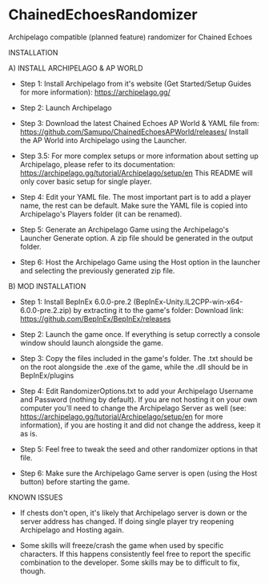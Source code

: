 # ChainedEchoesRandomizer
Archipelago compatible (planned feature) randomizer for Chained Echoes

INSTALLATION

A) INSTALL ARCHIPELAGO & AP WORLD
- Step 1: Install Archipelago from it's website (Get Started/Setup Guides for more information): https://archipelago.gg/

- Step 2: Launch Archipelago

- Step 3: Download the latest Chained Echoes AP World & YAML file from: https://github.com/Samupo/ChainedEchoesAPWorld/releases/ Install the AP World into Archipelago using the Launcher.

- Step 3.5: For more complex setups or more information about setting up Archipelago, please refer to its documentation: https://archipelago.gg/tutorial/Archipelago/setup/en This README will only cover basic setup for single player.

- Step 4: Edit your YAML file. The most important part is to add a player name, the rest can be default. Make sure the YAML file is copied into Archipelago's Players folder (it can be renamed).

- Step 5: Generate an Archipelago Game using the Archipelago's Launcher Generate option. A zip file should be generated in the output folder.

- Step 6: Host the Archipelago Game using the Host option in the launcher and selecting the previously generated zip file.

B) MOD INSTALLATION
- Step 1: Install BepInEx 6.0.0-pre.2 (BepInEx-Unity.IL2CPP-win-x64-6.0.0-pre.2.zip) by extracting it to the game's folder:
	Download link: https://github.com/BepInEx/BepInEx/releases

- Step 2: Launch the game once. If everything is setup correctly a console window should launch alongside the game.

- Step 3: Copy the files included in the game's folder. The .txt should be on the root alongside the .exe of the game, while the .dll should be in BepInEx/plugins

- Step 4: Edit RandomizerOptions.txt to add your Archipelago Username and Password (nothing by default). If you are not hosting it on your own computer you'll need to change the Archipelago Server as well (see: https://archipelago.gg/tutorial/Archipelago/setup/en for more information), if you are hosting it and did not change the address, keep it as is.

- Step 5: Feel free to tweak the seed and other randomizer options in that file.

- Step 6: Make sure the Archipelago Game server is open (using the Host button) before starting the game.






KNOWN ISSUES
- If chests don't open, it's likely that Archipelago server is down or the server address has changed. If doing single player try reopening Archipelago and Hosting again.

- Some skills will freeze/crash the game when used by specific characters. If this happens consistently feel free to report the specific combination to the developer. Some skills may be to difficult to fix, though.